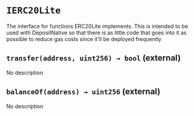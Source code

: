 # `IERC20Lite`

  The interface for functions ERC20Lite implements. This is intended to
          be used with DepositNative so that there is as little code that goes into
          it as possible to reduce gas costs since it'll be deployed frequently

## `transfer(address, uint256) → bool` (external)

No description

## `balanceOf(address) → uint256` (external)

No description
